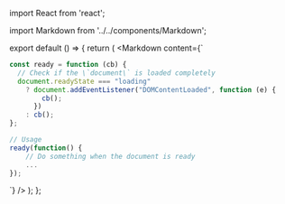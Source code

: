 import React from 'react';

import Markdown from '../../components/Markdown';

export default () => {
    return (
<Markdown
    content={`
~~~ javascript
const ready = function (cb) {
  // Check if the \`document\` is loaded completely
  document.readyState === "loading"
    ? document.addEventListener("DOMContentLoaded", function (e) {
        cb();
      })
    : cb();
};

// Usage
ready(function() {
    // Do something when the document is ready
    ...
});
~~~
`}
/>
    );
};
